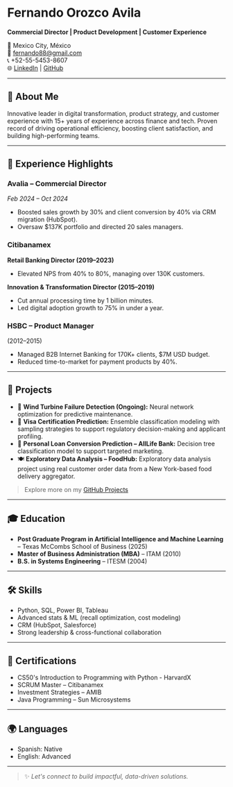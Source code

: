 # Fernando Orozco Avila
**Commercial Director | Product Development | Customer Experience**

📍 Mexico City, México  
📧 fernando88@gmail.com  
📞 +52-55-5453-8607  
🌐 [LinkedIn](https://www.linkedin.com/in/forozco/) | [GitHub](https://github.com/fernando-orozcoa)

---

## 🚀 About Me

Innovative leader in digital transformation, product strategy, and customer experience with 15+ years of experience across finance and tech. Proven record of driving operational efficiency, boosting client satisfaction, and building high-performing teams.

---

## 💼 Experience Highlights

### **Avalia – Commercial Director**
*Feb 2024 – Oct 2024*  
- Boosted sales growth by 30% and client conversion by 40% via CRM migration (HubSpot).  
- Oversaw $137K portfolio and directed 20 sales managers.

### **Citibanamex**  
**Retail Banking Director (2019–2023)**  
- Elevated NPS from 40% to 80%, managing over 130K customers.

**Innovation & Transformation Director (2015–2019)**  
- Cut annual processing time by 1 billion minutes.  
- Led digital adoption growth to 75% in under a year.

### **HSBC – Product Manager**  
(2012–2015)  
- Managed B2B Internet Banking for 170K+ clients, $7M USD budget.  
- Reduced time-to-market for payment products by 40%.

---

## 🧠 Projects

- 🔧 **Wind Turbine Failure Detection (Ongoing):** Neural network optimization for predictive maintenance.
- 🛂 **Visa Certification Prediction:** Ensemble classification modeling with sampling strategies to support regulatory decision-making and applicant profiling.  
- 🏦 **Personal Loan Conversion Prediction – AllLife Bank:** Decision tree classification model to support targeted marketing.  
- 🍽️ **Exploratory Data Analysis – FoodHub:** Exploratory data analysis project using real customer order data from a New York-based food delivery aggregator.  

> Explore more on my [GitHub Projects](https://github.com/fernando-orozcoa)

---

## 🎓 Education

- **Post Graduate Program in Artificial Intelligence and Machine Learning** – Texas McCombs School of Business (2025)  
- **Master of Business Administration (MBA)** – ITAM (2010)  
- **B.S. in Systems Engineering** – ITESM (2004)

---

## 🛠 Skills

- Python, SQL, Power BI, Tableau  
- Advanced stats & ML (recall optimization, cost modeling)  
- CRM (HubSpot, Salesforce)  
- Strong leadership & cross-functional collaboration

---

## 📜 Certifications

- CS50's Introduction to Programming with Python - HarvardX
- SCRUM Master – Citibanamex  
- Investment Strategies – AMIB  
- Java Programming – Sun Microsystems

---

## 🌍 Languages

- Spanish: Native  
- English: Advanced

---

> ✨ _Let's connect to build impactful, data-driven solutions._


